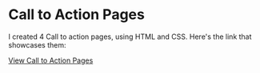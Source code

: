 # Call to Action Pages

I created 4 Call to action pages, using HTML and CSS. Here's the link that showcases them:

[View Call to Action Pages](https://example.com)